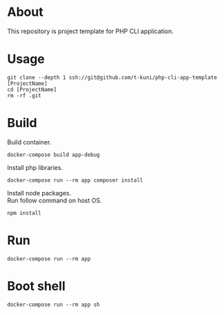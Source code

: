 # About

This repository is project template for PHP CLI application.

# Usage

```
git clone --depth 1 ssh://git@github.com/t-kuni/php-cli-app-template [ProjectName]
cd [ProjectName]
rm -rf .git 
```

# Build

Build container.

```
docker-compose build app-debug
```

Install php libraries.

```
docker-compose run --rm app composer install
```

Install node packages.  
Run follow command on host OS.

```
npm install
```

# Run

```
docker-compose run --rm app
```

# Boot shell

```
docker-compose run --rm app sh
```